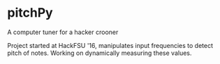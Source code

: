 # pitchPy
A computer tuner for a hacker crooner

Project started at HackFSU '16, manipulates input frequencies to detect pitch of notes. Working on dynamically measuring these values.
